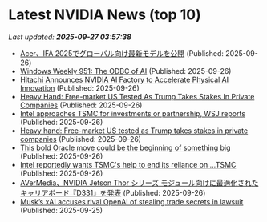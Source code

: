 # Latest NVIDIA News (top 10)
_Last updated: **2025-09-27 03:57:38**_

- [Acer、IFA 2025でグローバル向け最新モデルを公開](https://prtimes.jp/main/html/rd/p/000001034.000000640.html) (Published: 2025-09-26)
- [Windows Weekly 951: The ODBC of AI](https://www.thurrott.com/podcasts/windows-weekly/327336/windows-weekly-951-the-odbc-of-ai) (Published: 2025-09-26)
- [Hitachi Announces NVIDIA AI Factory to Accelerate Physical AI Innovation](https://financialpost.com/pmn/business-wire-news-releases-pmn/hitachi-announces-nvidia-ai-factory-to-accelerate-physical-ai-innovation) (Published: 2025-09-26)
- [Heavy Hand: Free-market US Tested As Trump Takes Stakes In Private Companies](https://www.ibtimes.com/heavy-hand-free-market-us-tested-trump-takes-stakes-private-companies-3784508) (Published: 2025-09-26)
- [Intel approaches TSMC for investments or partnership, WSJ reports](https://economictimes.indiatimes.com/tech/technology/intel-approaches-tsmc-for-investments-or-partnership-wsj-reports/articleshow/124140675.cms) (Published: 2025-09-26)
- [Heavy hand: Free-market US tested as Trump takes stakes in private companies](https://www.digitaljournal.com/world/heavy-hand-free-market-us-tested-as-trump-takes-stakes-in-private-companies/article) (Published: 2025-09-26)
- [This bold Oracle move could be the beginning of something big](https://www.thestreet.com/technology/this-bold-oracle-move-could-be-the-beginning-of-something-big-) (Published: 2025-09-26)
- [Intel reportedly wants TSMC's help to end its reliance on ...TSMC](https://www.theregister.com/2025/09/26/intel_tsmc_invest/) (Published: 2025-09-26)
- [AVerMedia、NVIDIA Jetson Thor シリーズ モジュール向けに最適化されたキャリアボード『D331』を発表](https://prtimes.jp/main/html/rd/p/000000012.000016617.html) (Published: 2025-09-26)
- [Musk’s xAI accuses rival OpenAI of stealing trade secrets in lawsuit](https://www.washingtonpost.com/technology/2025/09/25/musk-xai-openai-lawsuit-trade-secrets/) (Published: 2025-09-25)
